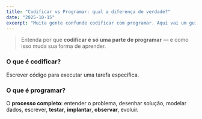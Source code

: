 ```yaml
---
title: "Codificar vs Programar: qual a diferença de verdade?"
date: "2025-10-15"
excerpt: "Muita gente confunde codificar com programar. Aqui vai um guia rápido, direto e prático."
---
```


> Entenda por que **codificar é só uma parte de programar** — e como isso muda sua forma de aprender.

### O que é codificar?
Escrever código para executar uma tarefa específica.

### O que é programar?
O **processo completo**: entender o problema, desenhar solução, modelar dados, escrever, **testar**, **implantar**, **observar**, evoluir.
